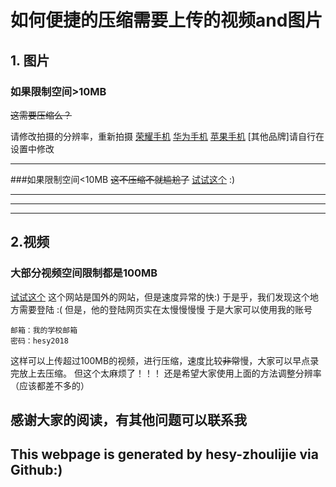 # 如何便捷的压缩需要上传的视频and图片
## 1. 图片
### 如果限制空间>10MB
~~这需要压缩么？~~

请修改拍摄的分辨率，重新拍摄
[荣耀手机](https://zhinan.sogou.com/guide/detail/?id=316513508773)
[华为手机](https://zhinan.sogou.com/guide/detail/?id=316513441711)
[苹果手机](https://wenwen.sogou.com/z/q866624686.htm)
[其他品牌]请自行在设置中修改
***
###如果限制空间<10MB
~~这不压缩不就尴尬了~~
[试试这个](https://imagecompressor.com/zh/)
:)
***
***
***
## 2.视频
### 大部分视频空间限制都是100MB
[试试这个](https://util.clipchamp.com/en/transform)
这个网站是国外的网站，但是速度异常的快:)
于是乎，我们发现这个地方需要登陆 :(
但是，他的登陆网页实在太慢慢慢慢
于是大家可以使用我的账号
```
邮箱：我的学校邮箱
密码：hesy2018
```
这样可以上传超过100MB的视频，进行压缩，速度比较~~非常~~慢，大家可以早点录完放上去压缩。
但这个太麻烦了！！！
还是希望大家使用上面的方法调整分辨率（应该都差不多的）

## 感谢大家的阅读，有其他问题可以联系我
## This webpage is generated by hesy-zhoulijie via Github:)
